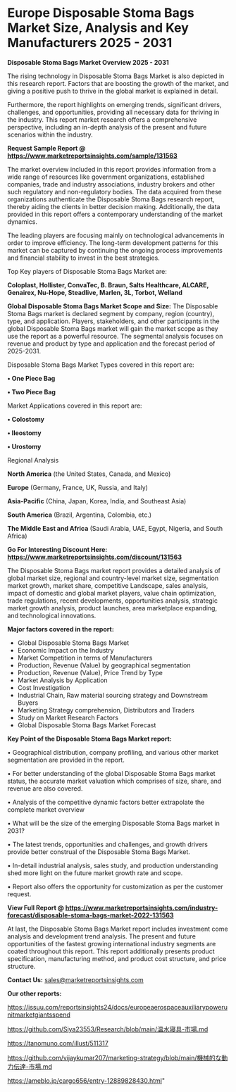 # Europe Disposable Stoma Bags Market Size, Analysis and Key Manufacturers 2025 - 2031

<Strong> Disposable Stoma Bags Market Overview 2025 - 2031</strong>

The rising technology in Disposable Stoma Bags Market is also depicted in this research report. Factors that are boosting the growth of the market, and giving a positive push to thrive in the global market is explained in detail.

Furthermore, the report highlights on emerging trends, significant drivers, challenges, and opportunities, providing all necessary data for thriving in the industry. This report market research offers a comprehensive perspective, including an in-depth analysis of the present and future scenarios within the industry.

<strong>Request Sample Report @ <a href=https://www.marketreportsinsights.com/sample/131563>https://www.marketreportsinsights.com/sample/131563</a></strong>

The market overview included in this report provides information from a wide range of resources like government organizations, established companies, trade and industry associations, industry brokers and other such regulatory and non-regulatory bodies. The data acquired from these organizations authenticate the Disposable Stoma Bags research report, thereby aiding the clients in better decision making. Additionally, the data provided in this report offers a contemporary understanding of the market dynamics.

The leading players are focusing mainly on technological advancements in order to improve efficiency. The long-term development patterns for this market can be captured by continuing the ongoing process improvements and financial stability to invest in the best strategies.

Top Key players of Disposable Stoma Bags Market are:

<strong>Coloplast, Hollister, ConvaTec, B. Braun, Salts Healthcare, ALCARE, Genairex, Nu-Hope, Steadlive, Marlen, 3L, Torbot, Welland</strong>

<strong><b>Global Disposable Stoma Bags Market Scope and Size:</b></strong>
The Disposable Stoma Bags market is declared segment by company, region (country), type, and application. Players, stakeholders, and other participants in the global Disposable Stoma Bags market will gain the market scope as they use the report as a powerful resource. The segmental analysis focuses on revenue and product by type and application and the forecast period of 2025-2031.

Disposable Stoma Bags Market Types covered in this report are:

<strong>• One Piece Bag

• Two Piece Bag</strong>

Market Applications covered in this report are:

<strong>• Colostomy

• Ileostomy

• Urostomy</strong> 

Regional Analysis

<strong>North America</strong> (the United States, Canada, and Mexico)

<strong>Europe</strong> (Germany, France, UK, Russia, and Italy)

<strong>Asia-Pacific</strong> (China, Japan, Korea, India, and Southeast Asia)

<strong>South America</strong> (Brazil, Argentina, Colombia, etc.)

<strong>The Middle East and Africa</strong> (Saudi Arabia, UAE, Egypt, Nigeria, and South Africa)

<strong>Go For Interesting Discount Here: <a href=https://www.marketreportsinsights.com/discount/131563>https://www.marketreportsinsights.com/discount/131563</a></strong>

The Disposable Stoma Bags market report provides a detailed analysis of global market size, regional and country-level market size, segmentation market growth, market share, competitive Landscape, sales analysis, impact of domestic and global market players, value chain optimization, trade regulations, recent developments, opportunities analysis, strategic market growth analysis, product launches, area marketplace expanding, and technological innovations.

<strong><b>Major factors covered in the report:</b></strong>
<ul>
  <li>Global Disposable Stoma Bags Market </li>
  <li>Economic Impact on the Industry</li>
  <li>Market Competition in terms of Manufacturers</li>
  <li>Production, Revenue (Value) by geographical segmentation</li>
  <li>Production, Revenue (Value), Price Trend by Type</li>
  <li>Market Analysis by Application</li>
  <li>Cost Investigation</li>
  <li>Industrial Chain, Raw material sourcing strategy and Downstream Buyers</li>
  <li>Marketing Strategy comprehension, Distributors and Traders</li>
  <li>Study on Market Research Factors</li>
  <li>Global Disposable Stoma Bags Market Forecast</li>
</ul>

<strong><b>Key Point of the Disposable Stoma Bags Market report:</b></strong>

• Geographical distribution, company profiling, and various other market segmentation are provided in the report.

• For better understanding of the global Disposable Stoma Bags market status, the accurate market valuation which comprises of size, share, and revenue are also covered.

• Analysis of the competitive dynamic factors better extrapolate the complete market overview

• What will be the size of the emerging Disposable Stoma Bags market in 2031?

• The latest trends, opportunities and challenges, and growth drivers provide better construal of the Disposable Stoma Bags Market.

• In-detail industrial analysis, sales study, and production understanding shed more light on the future market growth rate and scope.

• Report also offers the opportunity for customization as per the customer request.

<strong><b>View Full Report @ <a href=https://www.marketreportsinsights.com/industry-forecast/disposable-stoma-bags-market-2022-131563>https://www.marketreportsinsights.com/industry-forecast/disposable-stoma-bags-market-2022-131563</a></b></strong>


At last, the Disposable Stoma Bags Market report includes investment come analysis and development trend analysis. The present and future opportunities of the fastest growing international industry segments are coated throughout this report. This report additionally presents product specification, manufacturing method, and product cost structure, and price structure.

<strong>Contact Us:</strong>
sales@marketreportsinsights.com

<strong>Our other reports:</strong>

<a href=https://issuu.com/reportsinsights24/docs/europeaerospaceauxiliarypowerunitmarketgiantsspend>https://issuu.com/reportsinsights24/docs/europeaerospaceauxiliarypowerunitmarketgiantsspend</a>

<a href=https://github.com/Siya23553/Research/blob/main/温水寝具-市場.md>https://github.com/Siya23553/Research/blob/main/温水寝具-市場.md</a>

<a href=https://tanomuno.com/illust/511317>https://tanomuno.com/illust/511317</a>

<a href=https://github.com/vijaykumar207/marketing-strategy/blob/main/機械的な動力伝達-市場.md>https://github.com/vijaykumar207/marketing-strategy/blob/main/機械的な動力伝達-市場.md</a>

<a href=https://ameblo.jp/cargo656/entry-12889828430.html>https://ameblo.jp/cargo656/entry-12889828430.html</a>"
